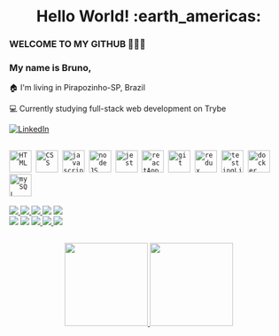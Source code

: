 <h1 align= "center"><b>Hello World! :earth_americas:</b></h1>

### WELCOME TO MY GITHUB 👋👋👋

<h3>My name is Bruno,</h3>

:house: I'm living in Pirapozinho-SP, Brazil

:computer: Currently studying full-stack web development on Trybe

<a href="https://www.linkedin.com/in/brunokian/"><img alt="LinkedIn" src="https://img.shields.io/badge/LinkedIn-0077B5?style=for-the-badge&logo=linkedin&logoColor=white" /></a>

##

<p align="left">
  <code><img src="https://cdn.svgporn.com/logos/html-5.svg" alt="HTML" width="40" height="40" /></code>&nbsp;
  <code><img src="https://cdn.svgporn.com/logos/css-3.svg" alt="CSS" width="40" height="40" /></code>&nbsp;
  <code><img src="https://cdn.svgporn.com/logos/javascript.svg" alt="javascript" width="40" height="40"/></code>&nbsp;
  <code><img src="https://cdn.svgporn.com/logos/nodejs-icon.svg" alt="nodeJS" width="40" height="40"/></code>&nbsp;
  <code><img src="https://cdn.svgporn.com/logos/jest.svg" alt="jest" width="40" height="40"/></code>&nbsp;
  <code><img src="https://cdn.svgporn.com/logos/react.svg" alt="reactApp" width="40" height="40"/></code>&nbsp;
  <code><img src="https://cdn.svgporn.com/logos/git-icon.svg" alt="git" width="40" height="40"/></code>&nbsp;
  <code><img src="https://cdn.svgporn.com/logos/redux.svg" alt="redux" width="40" height="40"/></code>&nbsp;
  <code><img src="https://cdn.svgporn.com/logos/testing-library.svg" alt="testingLibrary" width="40" height="40"/></code>&nbsp;
  <code><img src="https://cdn.svgporn.com/logos/docker-icon.svg" alt="docker" width="40" height="40"/></code>&nbsp;
  <code><img src="https://cdn.svgporn.com/logos/mysql-icon.svg" alt="mySQL" width="40" height="40"/></code>&nbsp;
</p>

<div>
    <a href="https://img.shields.io/badge/-Javascript-05122A?style=flat&logo=javascript" target="_blank"><img src="https://img.shields.io/badge/-javascript-05122A?style=for-the-badge&logo=javascript">
    <a href="https://img.shields.io/badge/-Javascript-05122A?style=flat&logo=javascript" target="_blank"><img src="https://img.shields.io/badge/-typescript-05122A?style=for-the-badge&logo=typescript">
    <a href="https://img.shields.io/badge/-Python-05122A?style=flat&logo=python" target="_blank"><img src="https://img.shields.io/badge/-Python-05122A?style=for-the-badge&logo=python">
    <a href="https://img.shields.io/badge/-HTML-05122A?style=flat&logo=html5" target="_blank"><img src="https://img.shields.io/badge/-HTML-05122A?style=for-the-badge&logo=html5"></a>
    <a href="https://img.shields.io/badge/-CSS-05122A?style=flat&logo=css3" target="_blank"><img src="https://img.shields.io/badge/-CSS-05122A?style=for-the-badge&logo=css3"></a>
</div>

<div>
    <a href="https://img.shields.io/badge/-HTML-05122A?style=flat&logo=html5" target="_blank"><img src="https://img.shields.io/badge/-HTML-05122A?style=for-the-badge&logo=html5"></a>
    <a href="https://img.shields.io/badge/-CSS-05122A?style=flat&logo=css3" target="_blank"><img src="https://img.shields.io/badge/-CSS-05122A?style=for-the-badge&logo=css3"></a>
    <a href="https://img.shields.io/badge/-Javascript-05122A?style=flat&logo=javascript" target="_blank"><img src="https://img.shields.io/badge/-framer-motion-05122A?style=for-the-badge&">
    <a href="https://img.shields.io/badge/-Javascript-05122A?style=flat&logo=javascript" target="_blank"><img src="https://img.shields.io/badge/-react-05122A?style=for-the-badge&logo=react">
    <a href="https://img.shields.io/badge/-Python-05122A?style=flat&logo=python" target="_blank"><img src="https://img.shields.io/badge/-sequelize-05122A?style=for-the-badge&logo=sequelize">
</div>


##

<div align="center">
  <a href="https://github.com/brunokian">
  <img height="150em" src="https://github-readme-stats.vercel.app/api?username=brunokian&show_icons=true&theme=codeSTACKr&include_all_commits=true&count_private=true"/>
  <img height="150em" src="https://github-readme-stats.vercel.app/api/top-langs/?username=brunokian&layout=compact&langs_count=8&theme=codeSTACKr"/>
</div>


  
<!--
**brunokian/brunokian** is a ✨ _special_ ✨ repository because its `README.md` (this file) appears on your GitHub profile.

Here are some ideas to get you started:

- 🔭 I’m currently working on ...
- 🌱 I’m currently learning ...
- 👯 I’m looking to collaborate on ...
- 🤔 I’m looking for help with ...
- 💬 Ask me about ...
- 📫 How to reach me: ...
- 😄 Pronouns: ...
- ⚡ Fun fact: ...
-->
